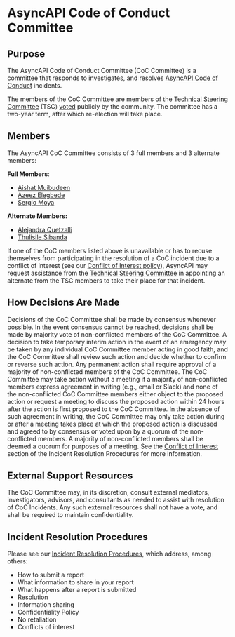 # AsyncAPI Code of Conduct Committee

## Purpose

The AsyncAPI Code of Conduct Committee (CoC Committee) is a committee that responds to investigates, and resolves [AsyncAPI Code of Conduct](https://github.com/asyncapi/.github/blob/master/CODE_OF_CONDUCT.md) incidents.

The members of the CoC Committee are members of the [Technical Steering Committee](https://www.asyncapi.com/community/tsc) (TSC) [voted](https://github.com/orgs/asyncapi/discussions/682#discussioncomment-7498209) publicly by the community. The committee has a two-year term, after which re-election will take place.

## Members

The AsyncAPI CoC Committee consists of 3 full members and 3 alternate members:

**Full Members**:

- [Aishat Muibudeen](https://github.com/mayaleeeee)
- [Azeez Elegbede](https://github.com/acethecreator)
- [Sergio Moya](https://github.com/smoya)

**Alternate Members:** 

- [Alejandra Quetzalli](https://github.com/alequetzalli)
- [Thulisile Sibanda](https://github.com/thulieblack)

If one of the CoC members listed above is unavailable or has to recuse themselves from participating in the resolution of a CoC incident due to a conflict of interest (see our [Conflict of Interest policy](./COC-incident-resolution-procedures.md#conflicts-of-interest)), AsyncAPI may request assistance from the [Technical Steering Committee](https://www.asyncapi.com/community/tsc) in appointing an alternate from the TSC members to take their place for that incident.

## How Decisions Are Made

Decisions of the CoC Committee shall be made by consensus whenever possible.  In the event consensus cannot be reached, decisions shall be made by majority vote of non-conflicted members of the CoC Committee.  A decision to take temporary interim action in the event of an emergency may be taken by any individual CoC Committee member acting in good faith, and the CoC Committee shall review such action and decide whether to confirm or reverse such action.  Any permanent action shall require approval of a majority of non-conflicted members of the CoC Committee.  The CoC Committee may take action without a meeting if a majority of non-conflicted members express agreement in writing (e.g., email or Slack) and none of the non-conflicted CoC Committee members either object to the proposed action or request a meeting to discuss the proposed action within 24 hours after the action is first proposed to the CoC Committee. In the absence of such agreement in writing, the CoC Committee may only take action during or after a meeting takes place at which the proposed action is discussed and agreed to by consensus or voted upon by a quorum of the non-conflicted members.  A majority of non-conflicted members shall be deemed a quorum for purposes of a meeting.  See the [Conflict of Interest](./COC-incident-resolution-procedures.md#conflicts-of-interest) section of the Incident Resolution Procedures for more information.

## External Support Resources

The CoC Committee may, in its discretion, consult external mediators, investigators, advisors, and consultants as needed to assist with resolution of CoC Incidents. Any such external resources shall not have a vote, and shall be required to maintain confidentiality.

## Incident Resolution Procedures

Please see our [Incident Resolution Procedures](./COC-incident-resolution-procedures.md), which address, among others: 

- How to submit a report
- What information to share in your report
- What happens after a report is submitted
- Resolution
- Information sharing
- Confidentiality Policy
- No retaliation
- Conflicts of interest
